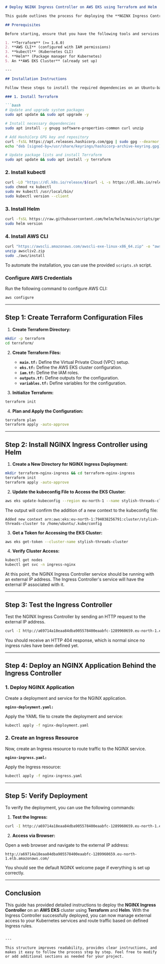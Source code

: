 ```markdown
# Deploy NGINX Ingress Controller on AWS EKS using Terraform and Helm

This guide outlines the process for deploying the **NGINX Ingress Controller** on an **AWS EKS** cluster using **Terraform** and **Helm**. The NGINX Ingress Controller manages external access to services within the Kubernetes cluster, routing traffic to the appropriate services based on defined rules.

## Prerequisites

Before starting, ensure that you have the following tools and services installed:

1. **Terraform** (>= 1.6.0)
2. **AWS CLI** (configured with IAM permissions)
3. **kubectl** (Kubernetes CLI)
4. **Helm** (Package manager for Kubernetes)
5. An **AWS EKS Cluster** (already set up)

---

## Installation Instructions

Follow these steps to install the required dependencies on an Ubuntu-based system.

### 1. Install Terraform

```bash
# Update and upgrade system packages
sudo apt update && sudo apt upgrade -y

# Install necessary dependencies
sudo apt install -y gnupg software-properties-common curl unzip

# Add HashiCorp GPG key and repository
curl -fsSL https://apt.releases.hashicorp.com/gpg | sudo gpg --dearmor -o /usr/share/keyrings/hashicorp-archive-keyring.gpg
echo "deb [signed-by=/usr/share/keyrings/hashicorp-archive-keyring.gpg] https://apt.releases.hashicorp.com $(lsb_release -cs) main" | sudo tee /etc/apt/sources.list.d/hashicorp.list

# Update package lists and install Terraform
sudo apt update && sudo apt install -y terraform
```

### 2. Install kubectl

```bash
curl -LO "https://dl.k8s.io/release/$(curl -L -s https://dl.k8s.io/release/stable.txt)/bin/linux/amd64/kubectl"
sudo chmod +x kubectl
sudo mv kubectl /usr/local/bin/
sudo kubectl version --client
```

### 3. Install Helm

```bash
curl -fsSL https://raw.githubusercontent.com/helm/helm/main/scripts/get-helm-3 | bash
sudo helm version
```

### 4. Install AWS CLI

```bash
curl "https://awscli.amazonaws.com/awscli-exe-linux-x86_64.zip" -o "awscliv2.zip"
unzip awscliv2.zip
sudo ./aws/install
```

To automate the installation, you can use the provided `scripts.sh` script.

### Configure AWS Credentials

Run the following command to configure AWS CLI:

```bash
aws configure
```

---

## Step 1: Create Terraform Configuration Files

1. **Create Terraform Directory:**

```bash
mkdir -p terraform
cd terraform/
```

2. **Create Terraform Files:**
   - **`main.tf:`** Define the Virtual Private Cloud (VPC) setup.
   - **`eks.tf:`** Define the AWS EKS cluster configuration.
   - **`iam.tf:`** Define the IAM roles.
   - **`outputs.tf:`** Define outputs for the configuration.
   - **`variables.tf:`** Define variables for the configuration.

3. **Initialize Terraform:**

```bash
terraform init
```

4. **Plan and Apply the Configuration:**

```bash
terraform plan
terraform apply -auto-approve
```

---

## Step 2: Install NGINX Ingress Controller using Helm

1. **Create a New Directory for NGINX Ingress Deployment:**

```bash
mkdir terraform-nginx-ingress && cd terraform-nginx-ingress
terraform init
terraform apply -auto-approve
```

2. **Update the kubeconfig File to Access the EKS Cluster:**

```bash
aws eks update-kubeconfig --region eu-north-1 --name stylish-threads-cluster
```

The output will confirm the addition of a new context to the kubeconfig file:

```
Added new context arn:aws:eks:eu-north-1:794038256791:cluster/stylish-threads-cluster to /home/ubuntu/.kube/config
```

3. **Get a Token for Accessing the EKS Cluster:**

```bash
aws eks get-token --cluster-name stylish-threads-cluster
```

4. **Verify Cluster Access:**

```bash
kubectl get nodes
kubectl get svc -n ingress-nginx
```

At this point, the NGINX Ingress Controller service should be running with an external IP address. The Ingress Controller's service will have the external IP associated with it.

---

## Step 3: Test the Ingress Controller

Test the NGINX Ingress Controller by sending an HTTP request to the external IP address.

```bash
curl -I http://a69714a18eaa84dba905578400eaabfc-1289960659.eu-north-1.elb.amazonaws.com
```

You should receive an HTTP 404 response, which is normal since no ingress rules have been defined yet.

---

## Step 4: Deploy an NGINX Application Behind the Ingress Controller

### 1. Deploy NGINX Application

Create a deployment and service for the NGINX application.

**`nginx-deployment.yaml:`**

Apply the YAML file to create the deployment and service:

```bash
kubectl apply -f nginx-deployment.yaml
```

### 2. Create an Ingress Resource

Now, create an Ingress resource to route traffic to the NGINX service.

**`nginx-ingress.yaml:`**

Apply the Ingress resource:

```bash
kubectl apply -f nginx-ingress.yaml
```

---

## Step 5: Verify Deployment

To verify the deployment, you can use the following commands:

1. **Test the Ingress:**

```bash
curl -I http://a69714a18eaa84dba905578400eaabfc-1289960659.eu-north-1.elb.amazonaws.com/
```

2. **Access via Browser:**

Open a web browser and navigate to the external IP address:

```
http://a69714a18eaa84dba905578400eaabfc-1289960659.eu-north-1.elb.amazonaws.com/
```

You should see the default NGINX welcome page if everything is set up correctly.

---

## Conclusion

This guide has provided detailed instructions to deploy the **NGINX Ingress Controller** on an **AWS EKS** cluster using **Terraform** and **Helm**. With the Ingress Controller successfully deployed, you can now manage external access to your Kubernetes services and route traffic based on defined Ingress rules.
```

---

This structure improves readability, provides clear instructions, and makes it easy to follow the process step by step. Feel free to modify or add additional sections as needed for your project.
